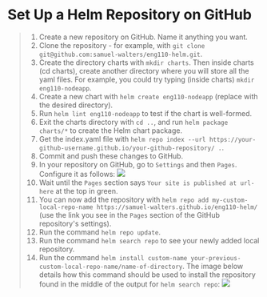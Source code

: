 # Set Up a Helm Repository on GitHub

> 1. Create a new repository on GitHub. Name it anything you want.
> 2. Clone the repository - for example, with `git clone git@github.com:samuel-walters/eng110-helm.git`. 
> 3. Create the directory charts with `mkdir charts`. Then inside charts (cd charts), create another directory where you will store all the yaml files. For example, you could try typing (inside charts) `mkdir eng110-nodeapp`.
> 4. Create a new chart with `helm create eng110-nodeapp` (replace with the desired directory).
> 5. Run `helm lint eng110-nodeapp` to test if the chart is well-formed.
> 6. Exit the charts directory with `cd ..`, and run `helm package charts/*` to create the Helm chart package.
> 7. Get the index.yaml file with `helm repo index --url https://your-github-username.github.io/your-github-repository/ .`.
> 8. Commit and push these changes to GitHub.
> 9. In your repository on GitHub, go to `Settings` and then `Pages`. Configure it as follows:
![](https://i.imgur.com/zbLI9te.png)
> 10. Wait until the `Pages` section says `Your site is published at url-here` at the top in green. 
> 11. You can now add the repository with `helm repo add my-custom-local-repo-name https://samuel-walters.github.io/eng110-helm/` (use the link you see in the `Pages` section of the GitHub repository's settings).
> 12. Run the command `helm repo update`.
> 13. Run the command `helm search repo` to see your newly added local repository.
> 14. Run the command `helm install custom-name your-previous-custom-local-repo-name/name-of-directory`. The image below details how this command should be used to install the repository found in the middle of the output for `helm search repo`:
![](https://i.imgur.com/trRNAWz.png)